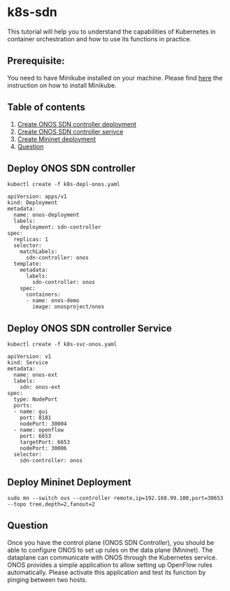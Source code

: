 # k8s-sdn
This tutorial will help you to understand the capabilities of Kubernetes in container orchestration and how to use its functions in practice.

## Prerequisite:
You need to have Minikube installed on your machine. Please find [here](minikube-installation.md) the instruction on how to install Minikube.

## Table of contents
1. [Create ONOS SDN controller deployment](#dpl-onos)
2. [Create ONOS SDN controller serivce](#svc-onos)
3. [Create Mininet deployment](#dpl-mininet)
4. [Question](#question)

## Deploy ONOS SDN controller <a name="dpl-onos"></a>

```
kubectl create -f k8s-depl-onos.yaml
```


```
apiVersion: apps/v1
kind: Deployment
metadata:
  name: onos-deployment
  labels:
    deployment: sdn-controller
spec:
  replicas: 1
  selector:
    matchLabels:
      sdn-controller: onos
  template:
    metadata:
      labels:
        sdn-controller: onos
    spec:
      containers:
      - name: onos-demo
        image: onosproject/onos

```

## Deploy ONOS SDN controller Service <a name="svc-onos"></a>

```
kubectl create -f k8s-svc-onos.yaml
```

```
apiVersion: v1
kind: Service
metadata:
  name: onos-ext
  labels:
    sdn: onos-ext
spec:
  type: NodePort
  ports:
  - name: gui
    port: 8181
    nodePort: 30004
  - name: openflow
    port: 6653
    targetPort: 6653
    nodePort: 30006
  selector:
    sdn-controller: onos

```

## Deploy Mininet Deployment <a name="dpl-mininet"></a>
```
sudo mn --switch ovs --controller remote,ip=192.168.99.100,port=30653  --topo tree,depth=2,fanout=2
```

## Question <a name="question"></a>
Once you have the control plane (ONOS SDN Controller), you should be able to configure ONOS to set up rules on the data plane (Mininet). The dataplane can communicate with ONOS through the Kubernetes service. ONOS provides a simple application to allow setting up OpenFlow rules automatically. Please activate this application and test its function by pinging between two hosts.
